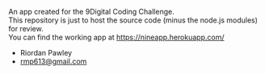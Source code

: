 An app created for the 9Digital Coding Challenge.  
This repository is just to host the source code (minus the node.js modules) for review.  
You can find the working app at https://nineapp.herokuapp.com/  

- Riordan Pawley
- rmp613@gmail.com
